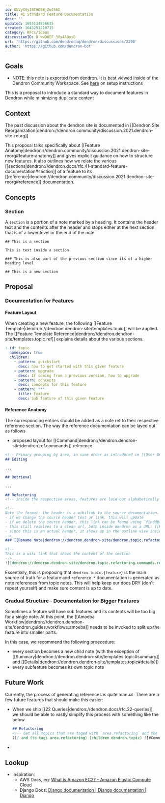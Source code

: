 ```yaml
---
id: ONVyX9yIBTHO5BjZwJ56I
title: 41 Standard Feature Documentation
desc: ''
updated: 1655134836635
created: 1643251210715
category: RFCs/Ideas
discussionID: D_kwDOEF_3Vs4AOosB
url: 'https://github.com/dendronhq/dendron/discussions/2298'
author: 'https://github.com/dendron-bot'
---
```



## Goals

- NOTE: this note is exported from dendron. It is best viewed inside of the Dendron Community Workspace. See [here](https://github.com/dendronhq/vault.dendron.community/blob/master/root.md#L25:L25) on setup instructions

This is a proposal to introduce a standard way to document features in Dendron while minimizing duplicate content

## Context

The past discussion about the dendron site is documented in [[Dendron Site Reorganization|dendron://dendron.community/discussion.2021.dendron-site-reorg]]

This proposal talks specifically about [[Feature Anatomy|dendron://dendron.community/discussion.2021.dendron-site-reorg#feature-anatomy]] and gives explicit guidance on how to structure new features.
It also outlines how we relate the various [[sections|dendron://dendron.docs/rfc.41-standard-feature-documentation#section]] of a feature to its [[reference|dendron://dendron.community/discussion.2021.dendron-site-reorg#reference]] documentation.

## Concepts

### Section

A `section` is a portion of a note marked by a heading. It contains the header text and the contents after the header and stops either at the next section that is of a lower level or the end of the note

```
## This is a section

This is text inside a section

### This is also part of the previous section since its of a higher heading level

## This is a new section
```

## Proposal

### Documentation for Features

#### Feature Layout

When creating a new feature, the following [[Feature Template|dendron://dendron.dendron-site/templates.topic]] will be applied.
The [[Feature Template Reference|dendron://dendron.dendron-site/templates.topic.ref]] explains details about the various sections. 

```yml
- id: topic
  namespace: true
  children:
    - pattern: quickstart
      desc: how to get started with this given feature
    - pattern: upgrade
      desc: If coming from a previous version, how to upgrade
    - pattern: concepts
      desc: concepts for this feature
    - pattern: "*"
      title: feature
      desc: Sub feature of this given feature
```

#### Reference Anatomy
The corresponding entries should be added as a note ref to their respective reference section. The way the reference documentation can be layed out as follows

- proposed layout for [[Command|dendron://dendron.dendron-site/dendron.ref.commands]] reference

```md
<!-- Primary grouping by area, in same order as introduced in [[User Guide|dendron://dendron.community/discussion.2021.dendron-site-reorg#user-guide]] -->
## Editing

...

## Retrieval

...

## Refactoring
<!-- inside the respective areas, features are laid out alphabetically -->

<!-- 
Note the format: the header is a wikilink to the source documentation. this has multiple benefits:
- if we change the source header text or link, this will update
- if we delete the source header, this link can be found using `finddBrokenLinks` doctor command
- this still resolves to a clean url, both inside dendron as a URL: [[Rename Note|dendron://private/task.2022.01.26.on-structuring-dendron-docs.rfc#rename-note]]
- since this is an actual header, it shows up in the outline view inside vscode as well as in the TOC of the published site
-->
### [[Rename Note|dendron://dendron.dendron-site/dendron.topic.refactoring.commands.rename-note]]

<!-- 
This is a wiki link that shows the content of the section
-->
![[dendron://dendron.dendron-site/dendron.topic.refactoring.commands.rename-note#summary,1:#*]]
```

Essentially, this is proposing that `dendron.topic.{feature}` is the main source of truth for a feature and `reference.*` documentation is generated as note references from topic notes. 
This will help keep our docs DRY (don't repeat yourself) and make sure content is up to date. 

### Gradual Structure - Documentation for Bigger Features

Sometimes a feature will have sub features and its contents will be too big for a single note. 
At this point, the [[Amoeba Workflow|dendron://dendron.dendron-site/dendron.guides.workflows.amoeba]] needs to be invoked to split up the feature into smaller parts. 

In this case, we recommend the following proecedure:
- every section becomes a new child note (with the exception of [[Summary|dendron://dendron.dendron-site/templates.topic#summary]] and [[Details|dendron://dendron.dendron-site/templates.topic#details]])
- every subfeature becomes its own topic note

## Future Work
Currently, the process of generating references is quite manual. There are a few future features that should make this easier:

- When we ship [[22 Queries|dendron://dendron.docs/rfc.22-queries]], we should be able to vastly simplify this process with something like the below
    ```md
    ## Refactoring
    <!-- Get all topics that are taged with `area.refactoring` and the child of dendron.topic. Extract `Commands` header from it -->
    ?[[ and (to tags area.refactoring) (children dendron.topic) ]]#Commands
    ```
- 

## Lookup

- Inspiration:
    - AWS Docs, eg: [What is Amazon EC2? - Amazon Elastic Compute Cloud](https://docs.aws.amazon.com/AWSEC2/latest/UserGuide/concepts.html)
    - Django Docs: [Django documentation | Django documentation | Django](https://docs.djangoproject.com/en/4.0/)